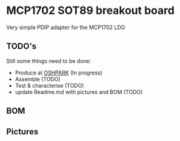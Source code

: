 # MCP1702 SOT89 breakout board
Very simple PDIP adapter for the MCP1702 LDO
## TODO's
Still some things need to be done:
* Produce at [OSHPARK](https://oshpark.com/) (In progress)
* Assemble (TODO)
* Test & characterise (TODO)
* update Readme.md with pictures and BOM (TODO)
## BOM
## Pictures



